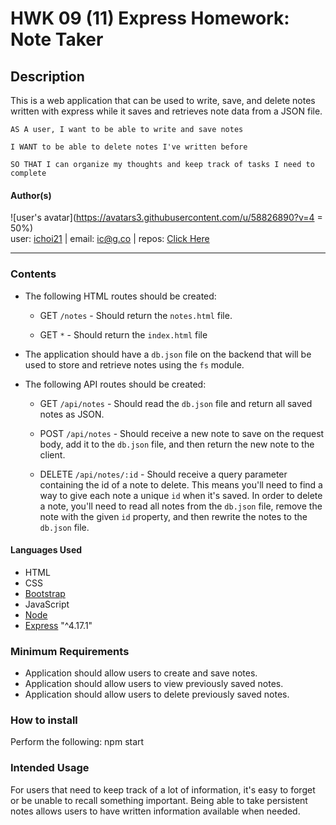 # HWK 09 (11) Express Homework: Note Taker

## Description

This is a web application that can be used to write, save, and delete notes written with express while it saves and retrieves note data from a JSON file.

```
AS A user, I want to be able to write and save notes

I WANT to be able to delete notes I've written before

SO THAT I can organize my thoughts and keep track of tasks I need to complete
```

#### Author(s)

![user's avatar](https://avatars3.githubusercontent.com/u/58826890?v=4 = 50%)<br>
user: [ichoi21](https://github.com/ichoi21) | email: ic@g.co | repos: [Click Here](https://github.com/ichoi21?tab=repositories)

---

### Contents

- The following HTML routes should be created:

  - GET `/notes` - Should return the `notes.html` file.

  - GET `*` - Should return the `index.html` file

- The application should have a `db.json` file on the backend that will be used to store and retrieve notes using the `fs` module.

- The following API routes should be created:

  - GET `/api/notes` - Should read the `db.json` file and return all saved notes as JSON.

  - POST `/api/notes` - Should receive a new note to save on the request body, add it to the `db.json` file, and then return the new note to the client.

  - DELETE `/api/notes/:id` - Should receive a query parameter containing the id of a note to delete. This means you'll need to find a way to give each note a unique `id` when it's saved. In order to delete a note, you'll need to read all notes from the `db.json` file, remove the note with the given `id` property, and then rewrite the notes to the `db.json` file.

#### Languages Used

- HTML
- CSS
- [Bootstrap](https://getbootstrap.com/)
- JavaScript
- [Node](https://nodejs.org/en/)
- [Express](https://expressjs.com/) "^4.17.1"

### Minimum Requirements

- Application should allow users to create and save notes.
- Application should allow users to view previously saved notes.
- Application should allow users to delete previously saved notes.

### How to install

Perform the following: npm start

### Intended Usage

For users that need to keep track of a lot of information, it's easy to forget or be unable to recall something important. Being able to take persistent notes allows users to have written information available when needed.
